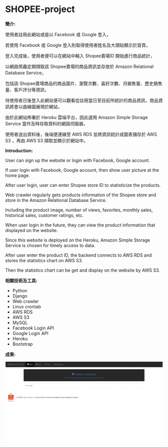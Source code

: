 # SHOPEE-project

**簡介:**

使用者註冊此網站或是以 Facebook 或 Google 登入，

若使用 Facebook 或 Google 登入則取得使用者姓名及大頭貼顯示於首頁，

登入完成後，使用者便可以在網站中輸入 Shopee賣場ID 開始進行商品統計，

以網路爬蟲定期擷取該 Shopee賣場的商品資訊並存放於 Amazon Relational Database Service，

包括該 Shopee賣場商品的商品圖片、瀏覽次數、喜好次數、月銷售量、歷史銷售量、客戶評分等資訊，

待使用者日後登入此網站便可以觀看從註冊當日至目前所統計的商品資訊，商品資訊將會以曲線圖展現於網站，

由於此網站佈署於 Heroku 雲端平台，因此選用 Amazon Simple Storage Service 當作及時存取資料的網路伺服器，

使用者送出資料後，後端便連線至 AWS RDS 並將資訊統計成圖表儲存於 AWS S3 ，再由 AWS S3 擷取並顯示於網站中。

**Introduction:**

User can sign up the website or login with Facebook, Google account.

If user login with Facebook, Google account, then show user picture at the home page.

After user login, user can enter Shopee store ID to statisticize the products.

Web crawler regularly gets products information of the Shopee store and store in the Amazon Relational Database Service.

Including the product image, number of views, favorites, monthly sales, historical sales, customer ratings, etc.

When user login in the future, they can view the product information that displayed on the website.

Since this website is deployed on the Heroku, Amazon Simple Storage Service is chosen for timely access to data.

After user enter the product ID, the backend connects to AWS RDS and stores the statistics chart on AWS S3.

Then the statistics chart can be get and display on the website by AWS S3.

**相關技術及工具:**
 * Python
 * Django 
 * Web crawler
 * Linux crontab
 * AWS RDS
 * AWS S3
 * MySQL
 * Facebook Login API
 * Google Login API
 * Heroku
 * Bootstrap

**成果:**

![Result](https://github.com/Rex-Chiang/SHOPEE-project/blob/master/ShopeeProject/Result/Result.gif)
